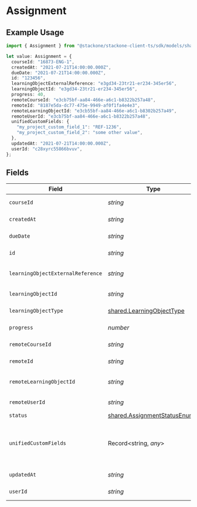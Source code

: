 # Assignment

## Example Usage

```typescript
import { Assignment } from "@stackone/stackone-client-ts/sdk/models/shared";

let value: Assignment = {
  courseId: "16873-ENG-1",
  createdAt: "2021-07-21T14:00:00.000Z",
  dueDate: "2021-07-21T14:00:00.000Z",
  id: "123456",
  learningObjectExternalReference: "e3gd34-23tr21-er234-345er56",
  learningObjectId: "e3gd34-23tr21-er234-345er56",
  progress: 40,
  remoteCourseId: "e3cb75bf-aa84-466e-a6c1-b8322b257a48",
  remoteId: "8187e5da-dc77-475e-9949-af0f1fa4e4e3",
  remoteLearningObjectId: "e3cb55bf-aa84-466e-a6c1-b8302b257a49",
  remoteUserId: "e3cb75bf-aa84-466e-a6c1-b8322b257a48",
  unifiedCustomFields: {
    "my_project_custom_field_1": "REF-1236",
    "my_project_custom_field_2": "some other value",
  },
  updatedAt: "2021-07-21T14:00:00.000Z",
  userId: "c28xyrc55866bvuv",
};
```

## Fields

| Field                                                                                        | Type                                                                                         | Required                                                                                     | Description                                                                                  | Example                                                                                      |
| -------------------------------------------------------------------------------------------- | -------------------------------------------------------------------------------------------- | -------------------------------------------------------------------------------------------- | -------------------------------------------------------------------------------------------- | -------------------------------------------------------------------------------------------- |
| `courseId`                                                                                   | *string*                                                                                     | :heavy_minus_sign:                                                                           | The course ID associated with this assignment                                                | 16873-ENG-1                                                                                  |
| `createdAt`                                                                                  | *string*                                                                                     | :heavy_minus_sign:                                                                           | The date the assignment was created                                                          | 2021-07-21T14:00:00.000Z                                                                     |
| `dueDate`                                                                                    | *string*                                                                                     | :heavy_minus_sign:                                                                           | The date the assignment is due to be completed                                               | 2021-07-21T14:00:00.000Z                                                                     |
| `id`                                                                                         | *string*                                                                                     | :heavy_minus_sign:                                                                           | The ID associated with this assignment                                                       | 123456                                                                                       |
| `learningObjectExternalReference`                                                            | *string*                                                                                     | :heavy_minus_sign:                                                                           | The learning_object_external_reference associated with this assignment                       | e3gd34-23tr21-er234-345er56                                                                  |
| `learningObjectId`                                                                           | *string*                                                                                     | :heavy_minus_sign:                                                                           | The learning_object_id associated with this assignment                                       | e3gd34-23tr21-er234-345er56                                                                  |
| `learningObjectType`                                                                         | [shared.LearningObjectType](../../../sdk/models/shared/learningobjecttype.md)                | :heavy_minus_sign:                                                                           | The learning object type of the assignment                                                   |                                                                                              |
| `progress`                                                                                   | *number*                                                                                     | :heavy_minus_sign:                                                                           | The progress associated with this assigment                                                  | 40                                                                                           |
| `remoteCourseId`                                                                             | *string*                                                                                     | :heavy_minus_sign:                                                                           | Provider's unique identifier of the course related to the assignment                         | e3cb75bf-aa84-466e-a6c1-b8322b257a48                                                         |
| `remoteId`                                                                                   | *string*                                                                                     | :heavy_minus_sign:                                                                           | Provider's unique identifier                                                                 | 8187e5da-dc77-475e-9949-af0f1fa4e4e3                                                         |
| `remoteLearningObjectId`                                                                     | *string*                                                                                     | :heavy_minus_sign:                                                                           | Provider's unique identifier of the learning object related to the assignment                | e3cb55bf-aa84-466e-a6c1-b8302b257a49                                                         |
| `remoteUserId`                                                                               | *string*                                                                                     | :heavy_minus_sign:                                                                           | Provider's unique identifier of the user related to the assignment                           | e3cb75bf-aa84-466e-a6c1-b8322b257a48                                                         |
| `status`                                                                                     | [shared.AssignmentStatusEnum](../../../sdk/models/shared/assignmentstatusenum.md)[]          | :heavy_minus_sign:                                                                           | The status of the assignment                                                                 |                                                                                              |
| `unifiedCustomFields`                                                                        | Record<string, *any*>                                                                        | :heavy_minus_sign:                                                                           | Custom Unified Fields configured in your StackOne project                                    | {<br/>"my_project_custom_field_1": "REF-1236",<br/>"my_project_custom_field_2": "some other value"<br/>} |
| `updatedAt`                                                                                  | *string*                                                                                     | :heavy_minus_sign:                                                                           | The date the assignment was last updated                                                     | 2021-07-21T14:00:00.000Z                                                                     |
| `userId`                                                                                     | *string*                                                                                     | :heavy_minus_sign:                                                                           | The user ID associated with this assignment                                                  | c28xyrc55866bvuv                                                                             |
